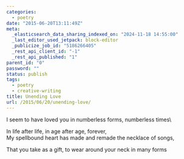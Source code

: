 ```yaml
---
categories:
  - poetry
date: "2015-06-20T13:11:49Z"
meta:
  _elasticsearch_data_sharing_indexed_on: "2024-11-18 14:55:00"
  _last_editor_used_jetpack: block-editor
  _publicize_job_id: "5186266405"
  _rest_api_client_id: "-1"
  _rest_api_published: "1"
parent_id: "0"
password: ""
status: publish
tags:
  - poetry
  - creative-writing
title: Unending Love
url: /2015/06/20/unending-love/
---
```


I seem to have loved you in numberless forms, numberless times\

In life after life, in age after age, forever,\
My spellbound heart has made and remade the necklace of songs,

That you take as a gift, to wear around your neck in many forms
